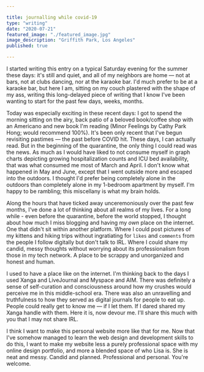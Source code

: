 ```yaml
---

title: journalling while covid-19
type: "writing"
date: "2020-07-21"
featured_image: "./featured_image.jpg"
image_description: "Griffith Park, Los Angeles"
published: true

---
```


I started writing this entry on a typical Saturday evening for the summer these
days: it's still and quiet, and all of my neighbors are home — not at bars, not
at clubs dancing, nor at the karaoke bar. I'd much prefer to be at a karaoke
bar, but here I am, sitting on my couch plastered with the shape of my ass,
writing this long-delayed piece of writing that I know I've been wanting to
start for the past few days, weeks, months.

Today was especially exciting in these recent days: I got to spend the morning
sitting on the airy, back patio of a beloved book/coffee shop with an Americano
and new book I'm reading (Minor Feelings by Cathy Park Hong; would recommend
100%). It's been only recent that I've begun revisiting pastimes — the past
before COVID hit. These days, I can actually read. But in the beginning of the
quarantine, the only thing I could read was the news. As much as I would have
liked to not consume myself in graph charts depicting growing hospitalization
counts and ICU bed availability, that was what consumed me most of March and
April. I don't know what happened in May and June, except that I went outside
more and escaped into the outdoors. I thought I'd prefer being completely alone
in the outdoors than completely alone in my 1-bedroom apartment by myself. I'm
happy to be rambling; this miscellany is what my brain holds.

Along the hours that have ticked away unceremoniously over the past few months,
I've done a lot of thinking about all realms of my lives. For a long while -
even before the quarantine, before the world stopped, I thought about how much I
miss blogging and having my *own* place on the internet. One that didn't sit
within another platform. Where I could post pictures of my kittens and hiking
trips without ingratiating for `likes` and `comments` from the people I follow
digitally but don't talk to IRL. Where I could share my candid, messy thoughts
without worrying about its professionalism from those in my tech network. A
place to be scrappy and unorganized and honest and human. 

I used to have a place like on the internet. I'm thinking back to the days I
used Xanga and LiveJournal and Myspace and AIM. There was definitely a sense of
self-curation and consciousness around how my crushes would perceive me in this
middle-school era. There was also an unravelling and truthfulness to how they
served as digital journals for people to eat up. People could really get to know
me — if I let them. If I dared shared my Xanga handle with them. Here it is, now
devour me. I'll share this much with you that I may not share IRL.

I think I want to make this personal website more like that for me. Now that
I've somehow managed to learn the web design and development skills to do this,
I want to make my website less a purely professional space with my online design
portfolio, and more a blended space of who Lisa is. She is neat and messy.
Candid and planned. Professional and personal. You're welcome.

